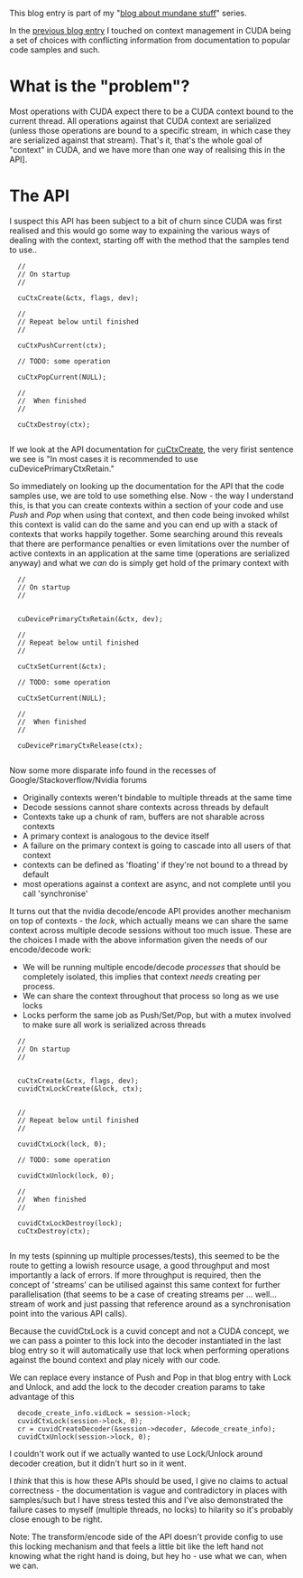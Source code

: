 This blog entry is part of my "[blog about mundane stuff](/entries/blogging-the-mundane.html)" series.

In the [previous blog entry](/entries/decoding-h264-with-nvidia.html) I touched on context management in CUDA being a set of choices with conflicting information from documentation to popular code samples and such.

What is the "problem"?
===

Most operations with CUDA expect there to be a CUDA context bound to the current thread. All operations against that CUDA context are serialized (unless those operations are bound to a specific stream, in which case they are serialized against that stream). That's it, that's the whole goal of "context" in CUDA, and we have more than one way of realising this in the API].


The API
===

I suspect this API has been subject to a bit of churn since CUDA was first realised and this would go some way to expaining the various ways of dealing with the context, starting off with the method that the samples tend to use..

```
  //
  // On startup
  //

  cuCtxCreate(&ctx, flags, dev);

  //
  // Repeat below until finished
  //

  cuCtxPushCurrent(ctx);

  // TODO: some operation 

  cuCtxPopCurrent(NULL);

  //
  //  When finished
  //

  cuCtxDestroy(ctx);


```

If we look at the API documentation for [cuCtxCreate](https://docs.nvidia.com/cuda/cuda-driver-api/group__CUDA__CTX.html#group__CUDA__CTX_1g65dc0012348bc84810e2103a40d8e2cf), the very firist sentence we see is "In most cases it is recommended to use cuDevicePrimaryCtxRetain."

So immediately on looking up the documentation for the API that the code samples use, we are told to use something else. Now - the way I understand this, is that you can create contexts within a section of your code and use *Push* and *Pop* when using that context, and then code being invoked whilst this context is valid can do the same and you can end up with a stack of contexts that works happily together. Some searching around this reveals that there are performance penalties or even limitations over the number of active contexts in an application at the same time (operations are serialized anyway) and what we *can* do is simply get hold of the primary context with

```
  //
  // On startup
  //


  cuDevicePrimaryCtxRetain(&ctx, dev);

  //
  // Repeat below until finished
  //

  cuCtxSetCurrent(&ctx);

  // TODO: some operation
  
  cuCtxSetCurrent(NULL);

  //
  //  When finished
  //

  cuDevicePrimaryCtxRelease(ctx);


```


Now some more disparate info found in the recesses of Google/Stackoverflow/Nvidia forums

- Originally contexts weren't bindable to multiple threads at the same time
- Decode sessions cannot share contexts across threads by default
- Contexts take up a chunk of ram, buffers are not sharable across contexts
- A primary context is analogous to the device itself
- A failure on the primary context is going to cascade  into all users of that context
- contexts can be defined as 'floating' if they're not bound to a thread by default
- most operations against a context are async, and not complete until you call 'synchronise'

It turns out that the nvidia decode/encode API provides another mechanism on top of contexts - the *lock*, which actually means we can share the same context across multiple decode sessions without too much issue. These are the choices I made with the above information given the needs of our encode/decode work:


- We will be running multiple encode/decode *processes* that should be completely isolated, this implies that context *needs* creating per process.
- We can share the context throughout that process so long as we use locks
- Locks perform the same job as Push/Set/Pop, but with a mutex involved to make sure all work is serialized across threads


```
  //
  // On startup
  //


  cuCtxCreate(&ctx, flags, dev);
  cuvidCtxLockCreate(&lock, ctx);


  //
  // Repeat below until finished
  //

  cuvidCtxLock(lock, 0);

  // TODO: some operation
  
  cuvidCtxUnlock(lock, 0);

  //
  //  When finished
  //

  cuvidCtxLockDestroy(lock);
  cuCtxDestroy(ctx);


```

In my tests (spinning up multiple processes/tests), this seemed to be the route to getting a lowish resource usage, a good throughput and most importantly a lack of errors. If more throughput is required, then the concept of 'streams' can be utilised against this same context for further parallelisation (that seems to be a case of creating streams per ... well... stream of work and just passing that reference around as a synchronisation point into the various API calls).

Because the cuvidCtxLock is a cuvid concept and not a CUDA concept, we we can pass a pointer to this lock into the decoder instantiated in the last blog entry so it will automatically use that lock when performing operations against the bound context and play nicely with our code.

We can replace every instance of Push and Pop in that blog entry with Lock and Unlock, and add the lock to the decoder creation params to take advantage of this


```
  decode_create_info.vidLock = session->lock;
  cuvidCtxLock(session->lock, 0);
  cr = cuvidCreateDecoder(&session->decoder, &decode_create_info);
  cuvidCtxUnlock(session->lock, 0);

```

I couldn't work out if we actually wanted to use Lock/Unlock around decoder creation, but it didn't hurt so in it went.

I *think* that this is how these APIs should be used, I give no claims to actual correctness - the documentation is vague and contradictory in places with samples/such but I have stress tested this and I've also demonstrated the failure cases to myself (multiple threads, no locks) to hilarity so it's probably close enough to be right.

Note: The transform/encode side of the API doesn't provide config to use this locking mechanism and that feels a little bit like the left hand not knowing what the right hand is doing, but hey ho - use what we can, when we can.
